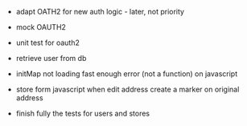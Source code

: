 - adapt OATH2 for new auth logic - later, not priority
- mock OAUTH2
- unit test for oauth2


- retrieve user from db

- initMap not loading fast enough error (not a function) on javascript

- store form javascript when edit address create a marker on original address


- finish fully the tests for users and stores
